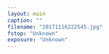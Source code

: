 ```yaml
---
layout: main
caption: ""
filename: "20171116222545.jpg"
fstop: "Unknown"
exposure: "Unknown"
---
```

